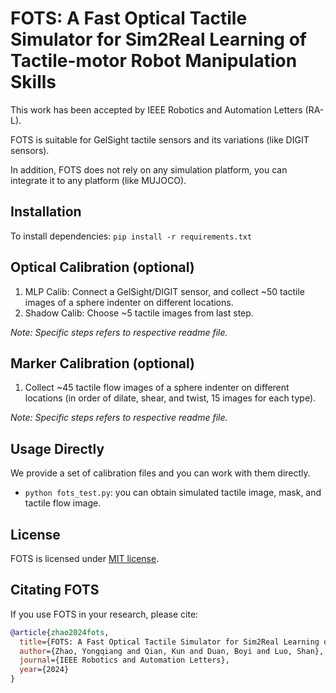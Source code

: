# FOTS: A Fast Optical Tactile Simulator for Sim2Real Learning of Tactile-motor Robot Manipulation Skills
This work has been accepted by IEEE Robotics and Automation Letters (RA-L).

FOTS is suitable for GelSight tactile sensors and its variations (like DIGIT sensors). 

In addition, FOTS does not rely on any simulation platform, you can integrate it to any platform (like MUJOCO).

## Installation

To install dependencies: `pip install -r requirements.txt`

## Optical Calibration (optional)
1. MLP Calib: Connect a GelSight/DIGIT sensor, and collect ~50 tactile images of a sphere indenter on different locations.
2. Shadow Calib: Choose ~5 tactile images from last step.

*Note: Specific steps refers to respective readme file.*

## Marker Calibration (optional)
1. Collect ~45 tactile flow images of a sphere indenter on different locations (in order of dilate, shear, and twist, 15 images for each type).

*Note: Specific steps refers to respective readme file.*

## Usage Directly
We provide a set of calibration files and you can work with them directly. 

- `python fots_test.py`: you can obtain simulated tactile image, mask, and tactile flow image.



## License
FOTS is licensed under [MIT license](LICENSE).

## Citating FOTS
If you use FOTS in your research, please cite:
```BibTeX
@article{zhao2024fots,
  title={FOTS: A Fast Optical Tactile Simulator for Sim2Real Learning of Tactile-motor Robot Manipulation Skills},
  author={Zhao, Yongqiang and Qian, Kun and Duan, Boyi and Luo, Shan},
  journal={IEEE Robotics and Automation Letters},
  year={2024}
}
```

